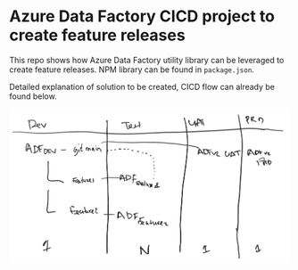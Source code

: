 # Azure Data Factory CICD project to create feature releases

This repo shows how Azure Data Factory utility library can be leveraged to create feature releases. NPM library can be found in ```package.json```.

Detailed explanation of solution to be created, CICD flow can already be found below.

![overview](images/CICD_flow.png)